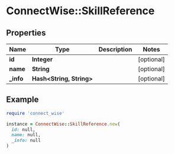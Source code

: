 # ConnectWise::SkillReference

## Properties

| Name | Type | Description | Notes |
| ---- | ---- | ----------- | ----- |
| **id** | **Integer** |  | [optional] |
| **name** | **String** |  | [optional] |
| **_info** | **Hash&lt;String, String&gt;** |  | [optional] |

## Example

```ruby
require 'connect_wise'

instance = ConnectWise::SkillReference.new(
  id: null,
  name: null,
  _info: null
)
```

